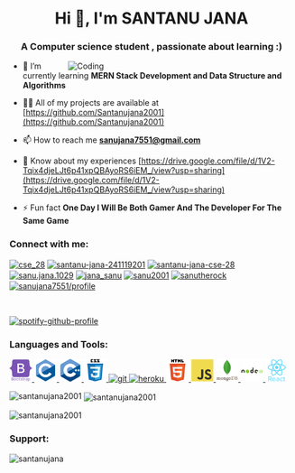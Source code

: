 <h1 align="center">Hi 👋, I'm SANTANU JANA</h1>
<h3 align="center">A Computer science student , passionate about learning :)</h3>

<img align="right" alt="Coding" width="400" src="https://camo.githubusercontent.com/a4c584bce1c41271485d28f92aaf9f581b3c88b68ca723b6edfd58b4ba988c2b/68747470733a2f2f63646e2e6472696262626c652e636f6d2f75736572732f313138373833362f73637265656e73686f74732f363533393432392f70726f6772616d65722e676966">

- 🌱 I’m currently learning **MERN Stack Development and Data Structure and Algorithms**

- 👨‍💻 All of my projects are available at [https://github.com/Santanujana2001](https://github.com/Santanujana2001)

- 📫 How to reach me **sanujana7551@gmail.com**

- 📄 Know about my experiences [https://drive.google.com/file/d/1V2-Tqix4djeLJt6p41xpQBAyoRS6iEM_/view?usp=sharing](https://drive.google.com/file/d/1V2-Tqix4djeLJt6p41xpQBAyoRS6iEM_/view?usp=sharing)

- ⚡ Fun fact **One Day I Will Be Both Gamer And The Developer For The Same Game**

<h3 align="left">Connect with me:</h3>
<p align="left">
<a href="https://twitter.com/cse_28" target="blank"><img align="center" src="https://raw.githubusercontent.com/rahuldkjain/github-profile-readme-generator/master/src/images/icons/Social/twitter.svg" alt="cse_28" height="30" width="40" /></a>
<a href="https://linkedin.com/in/santanu-jana-241119201" target="blank"><img align="center" src="https://raw.githubusercontent.com/rahuldkjain/github-profile-readme-generator/master/src/images/icons/Social/linked-in-alt.svg" alt="santanu-jana-241119201" height="30" width="40" /></a>
<a href="https://stackoverflow.com/users/santanu-jana-cse-28" target="blank"><img align="center" src="https://raw.githubusercontent.com/rahuldkjain/github-profile-readme-generator/master/src/images/icons/Social/stack-overflow.svg" alt="santanu-jana-cse-28" height="30" width="40" /></a>
<a href="https://fb.com/sanu.jana.1029" target="blank"><img align="center" src="https://raw.githubusercontent.com/rahuldkjain/github-profile-readme-generator/master/src/images/icons/Social/facebook.svg" alt="sanu.jana.1029" height="30" width="40" /></a>
<a href="https://instagram.com/jana_sanu" target="blank"><img align="center" src="https://raw.githubusercontent.com/rahuldkjain/github-profile-readme-generator/master/src/images/icons/Social/instagram.svg" alt="jana_sanu" height="30" width="40" /></a>
<a href="https://www.codechef.com/users/sanu2001" target="blank"><img align="center" src="https://cdn.jsdelivr.net/npm/simple-icons@3.1.0/icons/codechef.svg" alt="sanu2001" height="30" width="40" /></a>
<a href="https://www.leetcode.com/sanutherock" target="blank"><img align="center" src="https://raw.githubusercontent.com/rahuldkjain/github-profile-readme-generator/master/src/images/icons/Social/leet-code.svg" alt="sanutherock" height="30" width="40" /></a>
<a href="https://auth.geeksforgeeks.org/user/sanujana7551/profile" target="blank"><img align="center" src="https://raw.githubusercontent.com/rahuldkjain/github-profile-readme-generator/master/src/images/icons/Social/geeks-for-geeks.svg" alt="sanujana7551/profile" height="30" width="40" /></a>
</p>
<br>

[![spotify-github-profile](https://spotify-github-profile.vercel.app/api/view?uid=31pxfncu3lgumvkhziodxanuvl7m&cover_image=true&theme=default)](https://github.com/kittinan/spotify-github-profile)
<h3 align="left">Languages and Tools:</h3>
<p align="left"> <a href="https://getbootstrap.com" target="_blank" rel="noreferrer"> <img src="https://raw.githubusercontent.com/devicons/devicon/master/icons/bootstrap/bootstrap-plain-wordmark.svg" alt="bootstrap" width="40" height="40"/> </a> <a href="https://www.cprogramming.com/" target="_blank" rel="noreferrer"> <img src="https://raw.githubusercontent.com/devicons/devicon/master/icons/c/c-original.svg" alt="c" width="40" height="40"/> </a> <a href="https://www.w3schools.com/cpp/" target="_blank" rel="noreferrer"> <img src="https://raw.githubusercontent.com/devicons/devicon/master/icons/cplusplus/cplusplus-original.svg" alt="cplusplus" width="40" height="40"/> </a> <a href="https://www.w3schools.com/css/" target="_blank" rel="noreferrer"> <img src="https://raw.githubusercontent.com/devicons/devicon/master/icons/css3/css3-original-wordmark.svg" alt="css3" width="40" height="40"/> </a> <a href="https://git-scm.com/" target="_blank" rel="noreferrer"> <img src="https://www.vectorlogo.zone/logos/git-scm/git-scm-icon.svg" alt="git" width="40" height="40"/> </a> <a href="https://heroku.com" target="_blank" rel="noreferrer"> <img src="https://www.vectorlogo.zone/logos/heroku/heroku-icon.svg" alt="heroku" width="40" height="40"/> </a> <a href="https://www.w3.org/html/" target="_blank" rel="noreferrer"> <img src="https://raw.githubusercontent.com/devicons/devicon/master/icons/html5/html5-original-wordmark.svg" alt="html5" width="40" height="40"/> </a> <a href="https://developer.mozilla.org/en-US/docs/Web/JavaScript" target="_blank" rel="noreferrer"> <img src="https://raw.githubusercontent.com/devicons/devicon/master/icons/javascript/javascript-original.svg" alt="javascript" width="40" height="40"/> </a> <a href="https://www.mongodb.com/" target="_blank" rel="noreferrer"> <img src="https://raw.githubusercontent.com/devicons/devicon/master/icons/mongodb/mongodb-original-wordmark.svg" alt="mongodb" width="40" height="40"/> </a> <a href="https://nodejs.org" target="_blank" rel="noreferrer"> <img src="https://raw.githubusercontent.com/devicons/devicon/master/icons/nodejs/nodejs-original-wordmark.svg" alt="nodejs" width="40" height="40"/> </a> <a href="https://reactjs.org/" target="_blank" rel="noreferrer"> <img src="https://raw.githubusercontent.com/devicons/devicon/master/icons/react/react-original-wordmark.svg" alt="react" width="40" height="40"/> </a> </p>



<p><img align="left" src="https://github-readme-stats.vercel.app/api/top-langs?username=santanujana2001&show_icons=true&locale=en&layout=compact" alt="santanujana2001" /></p>

<p>&nbsp;<img align="center" src="https://github-readme-stats.vercel.app/api?username=santanujana2001&show_icons=true&locale=en" alt="santanujana2001" /></p>

<p><img align="center" src="https://github-readme-streak-stats.herokuapp.com/?user=santanujana2001&" alt="santanujana2001" /></p>
<h3 align="left">Support:</h3>
<p><a href="https://www.buymeacoffee.com/santanujana"> <img align="left" src="https://cdn.buymeacoffee.com/buttons/v2/default-yellow.png" height="50" width="210" alt="santanujana" /></a></p><br><br>
